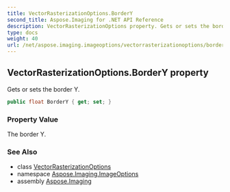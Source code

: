```yaml
---
title: VectorRasterizationOptions.BorderY
second_title: Aspose.Imaging for .NET API Reference
description: VectorRasterizationOptions property. Gets or sets the border Y
type: docs
weight: 40
url: /net/aspose.imaging.imageoptions/vectorrasterizationoptions/bordery/
---
```

## VectorRasterizationOptions.BorderY property

Gets or sets the border Y.

```csharp
public float BorderY { get; set; }
```

### Property Value

The border Y.

### See Also

* class [VectorRasterizationOptions](../)
* namespace [Aspose.Imaging.ImageOptions](../../vectorrasterizationoptions/)
* assembly [Aspose.Imaging](../../../)


